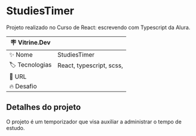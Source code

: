 
# StudiesTimer

Projeto realizado no Curso de React: escrevendo com Typescript da Alura.

| :placard: Vitrine.Dev |     |
| -------------  | --- |
| :sparkles: Nome        | StudiesTimer
| :label: Tecnologias | React, typescript, scss, 
| :rocket: URL         | 
| :fire: Desafio     | 



## Detalhes do projeto

O projeto é um temporizador que visa auxiliar a administrar o tempo de estudo.
